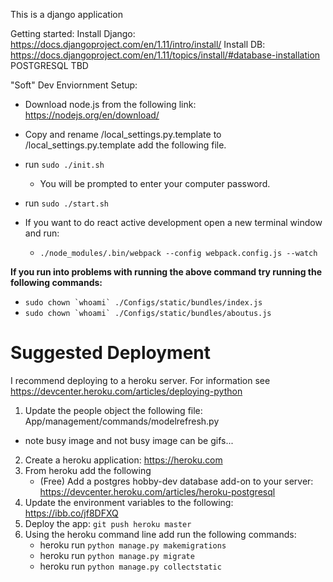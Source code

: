 This is a django application

Getting started:
Install Django: https://docs.djangoproject.com/en/1.11/intro/install/
Install DB: https://docs.djangoproject.com/en/1.11/topics/install/#database-installation POSTGRESQL
TBD

"Soft" Dev Enviornment Setup:
- Download node.js from the following link: https://nodejs.org/en/download/

- Copy and rename /local_settings.py.template to /local_settings.py.template add the following file.

- run ```sudo ./init.sh```
	- You will be prompted to enter your computer password.

- run ```sudo ./start.sh```

- If you want to do react active development open a new terminal window and run:
	- ```./node_modules/.bin/webpack --config webpack.config.js --watch```

**If you run into problems with running the above command try running the following commands:**

- ```sudo chown `whoami` ./Configs/static/bundles/index.js```
- ```sudo chown `whoami` ./Configs/static/bundles/aboutus.js```

# Suggested Deployment

I recommend deploying to a heroku server. For information see https://devcenter.heroku.com/articles/deploying-python
1. Update the people object the following file:  App/management/commands/modelrefresh.py
  - note busy image and not busy image can be gifs...

2. Create a heroku application: https://heroku.com
3. From heroku add the following
    - (Free) Add a postgres hobby-dev database add-on to your server: https://devcenter.heroku.com/articles/heroku-postgresql
4. Update the environment variables to the following: https://ibb.co/jf8DFXQ
5. Deploy the app: ```git push heroku master```
6. Using the heroku command line add run the following commands:
    - heroku run ```python manage.py makemigrations```
    - heroku run ```python manage.py migrate```
    - heroku run ```python manage.py collectstatic```


